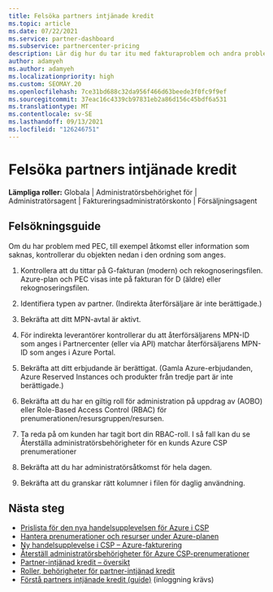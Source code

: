 ```yaml
---
title: Felsöka partners intjänade kredit
ms.topic: article
ms.date: 07/22/2021
ms.service: partner-dashboard
ms.subservice: partnercenter-pricing
description: Lär dig hur du tar itu med fakturaproblem och andra problem som rör partners intjänade kredit (PEC).
author: adamyeh
ms.author: adamyeh
ms.localizationpriority: high
ms.custom: SEOMAY.20
ms.openlocfilehash: 7ce31bd688c32da956f466d63beede3f0fc9f9ef
ms.sourcegitcommit: 37eac16c4339cb97831eb2a86d156c45bdf6a531
ms.translationtype: MT
ms.contentlocale: sv-SE
ms.lasthandoff: 09/13/2021
ms.locfileid: "126246751"
---
```

# <a name="troubleshooting-partner-earned-credit"></a>Felsöka partners intjänade kredit

**Lämpliga roller:** Globala | Administratörsbehörighet för | Administratörsagent | Faktureringsadministratörskonto | Försäljningsagent

## <a name="troubleshooting-guide"></a>Felsökningsguide

Om du har problem med PEC, till exempel åtkomst eller information som saknas, kontrollerar du objekten nedan i den ordning som anges.

1. Kontrollera att du tittar på G-fakturan (modern) och rekognoseringsfilen. Azure-plan och PEC visas inte på fakturan för D (äldre) eller rekognoseringsfilen.

2. Identifiera typen av partner. (Indirekta återförsäljare är inte berättigade.)

3. Bekräfta att ditt MPN-avtal är aktivt.

4. För indirekta leverantörer kontrollerar du att återförsäljarens MPN-ID som anges i Partnercenter (eller via API) matchar återförsäljarens MPN-ID som anges i Azure Portal.

5. Bekräfta att ditt erbjudande är berättigat. (Gamla Azure-erbjudanden, Azure Reserved Instances och produkter från tredje part är inte berättigade.)

6. Bekräfta att du har en giltig roll för administration på uppdrag av (AOBO) eller Role-Based Access Control (RBAC) för prenumerationen/resursgruppen/resursen.

7. Ta reda på om kunden har tagit bort din RBAC-roll. I så fall kan du se Återställa administratörsbehörigheter för en kunds Azure CSP prenumerationer

8. Bekräfta att du har administratörsåtkomst för hela dagen.

9. Bekräfta att du granskar rätt kolumner i filen för daglig användning.

## <a name="next-steps"></a>Nästa steg

- [Prislista för den nya handelsupplevelsen för Azure i CSP](azure-plan-price-list.md)
- [Hantera prenumerationer och resurser under Azure-planen](azure-plan-manage.md)
- [Ny handelsupplevelse i CSP – Azure-fakturering](azure-plan-billing.md)
- [Återställ administratörsbehörigheter för Azure CSP-prenumerationer](revoke-reinstate-csp.md)
- [Partner-intjänad kredit – översikt](partner-earned-credit.md)
- [Roller, behörigheter för partner-intjänad kredit](azure-roles-perms-pec.md)
- [Förstå partners intjänade kredit (guide)](https://partner.microsoft.com/resources/detail/understanding-partner-earned-credit-pdf) (inloggning krävs)
